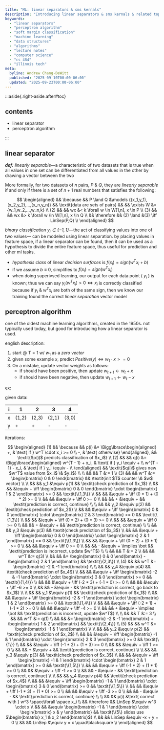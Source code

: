 ```yaml
---
title: "ML: linear separators & sms kernals"
description: "Introducing linear separators & sms kernals & related topics/algos; e.g. Perceptron algorithm, Lagrangian Duality, etc."
keywords:
  - "linear separators"
  - "perceptron algorithm"
  - "soft margin classification"
  - "machine learning"
  - "data structures"
  - "algorithms"
  - "lecture notes"
  - "computer science"
  - "cs 484"
  - "illinois tech"
meta:
  byline: Andrew Chang-DeWitt
  published: "2025-09-10T00:00-06:00"
  updated: "2025-09-23T00:00-06:00"
---
```


:::aside{.right-aside.after#toc}

## contents

- linear separator
- perceptron algorithm

:::

## linear separator

_**def:** linearly separable_&mdash;a characteristic of two datasets that is
true when all values in one set can be differentiated from all values in the
other by drawing a vector between the two

More formally, for two datasets of $n$ pairs, $P$ & $Q$, they are _linearly
separable_ if and only if there is a set of $n + 1$ real numbers that
satisfies the following:

$$
\begin{aligned}
    && \because
       && P \land Q &\models {(x_1,y_1),(x_2,y_2),...,(x_n,y_n)} && \textit{data are sets of pairs}
    && && \exists W &= {w_1,w_2,...,w_n,k} \\
(2) && && wx &< k \forall w \in W[1,n], x \in P \\
(3) && && wx &> k \forall w \in W[1,n], x \in Q \\
    && \therefore
       && (2) \land &(3) \iff LinSep(P,Q) \\
\end{aligned}
$$

_binary classification $y_i \in \{-1,1\}$_&mdash;the act of classifying
values into one of two values&mdash; can be modeled using linear separation. by
placing values in feature space, if a linear separator can be found, then it
can be used as a hypothesis to divide the entire feature space, thus useful for
prediction and other ml tasks.

- _hypothesis class_ of linear _decision surfaces_
  is $f(x_i) = sign(w^T x_i + b)$
- if we assume $b \equiv 0$, simplifies
  to $f(x_i) = sign(w^T x_i)$
- when doing superivsed learning, our output for each data point ( $y_i$ ) is
  known; thus we can say $y_i(w^T x_i) > 0 \iff x_i$ is correctly classified
  because if $y_i$ & $w^T x_i$ are both of the same sign, then we know our
  training found the correct _linear separation_ vector model

## perceptron algorithm

one of the oldest machine learning algorithms, created in the 1950s. not
typically used today, but good for introducing how a linear separator is used.

english description:

1. start @ $T = 1$ w/ $w_1$ as a _zero vector_
2. given some example $x$, predict $Positive(y) \iff w_1 \cdot x >= 0$
3. On a mistake, update vector weights as follows:
   - if should have been positive, then update $w_{t + 1} \gets w_t + x$
   - if should have been negative, then update $w_{t + 1} \gets w_t - x$

ex:

given data:

| i   | 1     | 2     | 3     | 4     |
| --- | ----- | ----- | ----- | ----- |
| x   | (1,2) | (2,3) | (2,1) | (3,0) |
| y   | +     | +     | -     | -     |

iterations:

$$
\begin{aligned}
(1) && \because
       && p(i) &= \Bigg\lbrace\begin{aligned}
                    +, & \text{ if } w^T \cdot x_i >= 0 \\
                    -, & \text{ otherwise}
                  \end{aligned}, &&
    \textit{$p(i)$ predicts classification of $x_i$} \\
(2) && && q(i) &= \Bigg\lbrace\begin{aligned}
                    w^{T - 1} + x_i, & \text{ if } y_i \equiv + \\
                    w^{T - 1} - x_i, & \text{ if } y_i \equiv - \\
                  \end{aligned} &&
    \textit{$q(i)$ gives new $w^T$ value from $x_i$ \& $y_i$} \\
\\
    && &&   T &:= 1 \\
(3) && && w^T &:= \begin{bmatrix} 0 & 0 \end{bmatrix} &&
    \textit{init $T$ counter \& $w$ vector} \\
\\
    && && y_1 &\equiv p(1) &&
    \textit{check prediction of $x_1$} \\
    && &&     &\equiv + \iff \begin{bmatrix} 0 & 0 \end{bmatrix} \cdot \begin{bmatrix} 1 & 2 \end{bmatrix} >= 0 &&
    \textit{\{1,3\}} \\
    && &&     &\equiv + \iff (0 * 1) + (0 * 2) >= 0 \\
    && &&     &\equiv + \iff 0 >= 0 \\
    && &&   + &\equiv + &&
    \textit{prediction is correct, continue} \\
\\
    && && y_2 &\equiv p(2) &&
    \textit{check prediction of $x_2$} \\
    && &&     &\equiv + \iff \begin{bmatrix} 0 & 0 \end{bmatrix} \cdot \begin{bmatrix} 2 & 3 \end{bmatrix} >= 0 &&
    \textit{\{1,3\}} \\
    && &&     &\equiv + \iff (0 * 2) + (0 * 3) >= 0 \\
    && &&     &\equiv + \iff 0 >= 0 \\
    && &&   + &\equiv + &&
    \textit{prediction is correct, continue} \\
\\
    && && y_3 &\equiv p(3) &&
    \textit{check prediction of $x_3$} \\
    && &&     &\equiv + \iff \begin{bmatrix} 0 & 0 \end{bmatrix} \cdot \begin{bmatrix} 2 & 1 \end{bmatrix} >= 0 &&
    \textit{\{1,3\}} \\
    && &&     &\equiv + \iff (0 * 2) + (0 * 1) >= 0 \\
    && &&     &\equiv + \iff 0 >= 0 \\
    && &&   - &\equiv + \implies \bot &&
    \textit{prediction is incorrect, update $w^T$} \\
\\
    && &&   T &:= 2 \\
    && && w^T &:= q(3) \\
    && &&     &= \begin{bmatrix} 0 & 0 \end{bmatrix} - \begin{bmatrix} 2 & 1 \end{bmatrix} &&
    \textit{\{2,3\}} \\
(4) && && w^T &= \begin{bmatrix} -2 & -1 \end{bmatrix} \\
\\
    && && y_4 &\equiv p(4) &&
    \textit{check prediction of $x_4$} \\
    && &&     &\equiv + \iff \begin{bmatrix} -2 & -1 \end{bmatrix} \cdot \begin{bmatrix} 3 & 0 \end{bmatrix} >= 0 &&
    \textit{\{1,4\}} \\
    && &&     &\equiv + \iff (-2 * 3) + (-1 * 0) >= 0 \\
    && &&     &\equiv + \iff -6 >= 0 \\
    && &&   - &\equiv - &&
    \textit{prediction is correct, go back to $x_1$} \\
\\
    && && y_1 &\equiv p(1) &&
    \textit{check prediction of $x_1$} \\
    && &&     &\equiv + \iff \begin{bmatrix} -2 & -1 \end{bmatrix} \cdot \begin{bmatrix} 1 & 2 \end{bmatrix} >= 0 &&
    \textit{\{1,4\}} \\
    && &&     &\equiv + \iff (-2 * 1) + (-1 * 2) >= 0 \\
    && &&     &\equiv + \iff -4 >= 0 \\
    && &&   + &\equiv - \implies \bot &&
    \textit{prediction is incorrect, update $w^T$} \\
\\
    && &&   T &:= 3 \\
    && && w^T &:= q(1) \\
    && &&     &= \begin{bmatrix} -2 & -1 \end{bmatrix} + \begin{bmatrix} 1 & 2 \end{bmatrix} &&
    \textit{\{2,4\}} \\
(5) && && w^T &= \begin{bmatrix} -1 & 1 \end{bmatrix} \\
\\
    && && y_2 &\equiv p(2) &&
    \textit{check prediction of $x_2$} \\
    && &&     &\equiv + \iff \begin{bmatrix} -1 & 1 \end{bmatrix} \cdot \begin{bmatrix} 2 & 3 \end{bmatrix} >= 0 &&
    \textit{\{1\}} \\
    && &&     &\equiv + \iff (-1 * 2) + (1 * 3) >= 0 \\
    && &&     &\equiv + \iff 1 >= 0 \\
    && &&   + &\equiv + &&
    \textit{prediction is correct, continue} \\
\\
    && && y_3 &\equiv p(3) &&
    \textit{check prediction of $x_3$} \\
    && &&     &\equiv + \iff \begin{bmatrix} -1 & 1 \end{bmatrix} \cdot \begin{bmatrix} 2 & 1 \end{bmatrix} >= 0 &&
    \textit{\{1,5\}} \\
    && &&     &\equiv + \iff (-1 * 2) + (1 * 1) >= 0 \\
    && &&     &\equiv + \iff -1 >= 0 \\
    && &&   - &\equiv - &&
    \textit{prediction is correct, continue} \\
\\
    && && y_4 &\equiv p(4) &&
    \textit{check prediction of $x_4$} \\
    && &&     &\equiv + \iff \begin{bmatrix} -1 & 1 \end{bmatrix} \cdot \begin{bmatrix} 3 & 0 \end{bmatrix} >= 0 &&
    \textit{\{1,5\}} \\
    && &&     &\equiv + \iff (-1 * 3) + (1 * 0) >= 0 \\
    && &&     &\equiv + \iff -3 >= 0 \\
    && &&   - &\equiv - &&
    \textit{prediction is correct, continue} \\
\\
    && && p(i) &\text{ correct with } w^3 \space\forall \space x_i \\
    && \therefore
       && LinSep &\equiv w^3 \cdot x \\
    && &&        &\equiv \begin{bmatrix} -1 & 1 \end{bmatrix} \cdot \begin{bmatrix} x & y \end{bmatrix} &&
    \textit{\{5\} slides use $\begin{bmatrix} x_1 & x_2 \end{bmatrix}$} \\
    && && LinSep &\equiv -x + y = 0 \\
    && && LinSep &\equiv y = x \quad\blacksquare \\
\end{aligned}
$$
